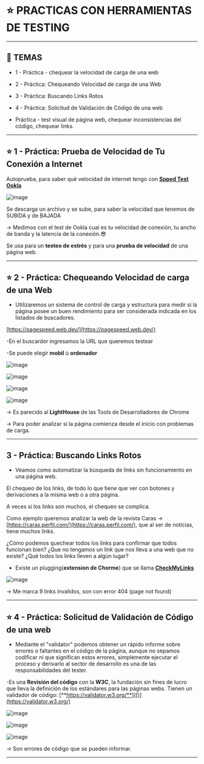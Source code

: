 # :star: PRACTICAS CON HERRAMIENTAS DE TESTING

---

## :book: TEMAS

- 1 - Práctica - chequear la velocidad de carga de una web

- 2 - Práctica: Chequeando Velocidad de carga de una Web

- 3 - Práctica: Buscando Links Rotos

- 4 - Práctica: Solicitud de Validación de Código de una web

- Práctica - test visual de página web, chequear inconsistencias del código, chequear links.

---

## :star: 1 - Práctica: Prueba de Velocidad de Tu Conexión a Internet

Autoprueba, para saber qué velocidad de internet tengo con [**Spped Test Ookla**](https://www.speedtest.net/)

![image](https://user-images.githubusercontent.com/72580574/216789660-1586d10b-2622-4bab-a0ca-2922dedc4926.png)

Se descarga un archivo y se sube, para saber la velocidad que tenemos de SUBIDA y de BAJADA

-> Medimos con el test de Ookla cual es tu velocidad de conexión, tu ancho de banda y la latencia de la conexión.😎

Se usa para un **testeo de estrés** y para una **prueba de velocidad** de una página web.

---

## :star: 2 - Práctica: Chequeando Velocidad de carga de una Web

- Utilizaremos un sistema de control de carga y estructura para medir si la página posee un buen rendimiento para ser considerada indicada en los listados de buscadores.

[https://pagespeed.web.dev/](https://pagespeed.web.dev/)


-En el buscardor ingresamos la URL que queremos testear

-Se puede elegir **mobil** ù **ordenador**

![image](https://user-images.githubusercontent.com/72580574/216790112-b65dc297-ec01-44e7-b0f6-b5363554e8da.png)

![image](https://user-images.githubusercontent.com/72580574/216790160-0f5b15c0-025f-4070-87ae-13af2e4d9f41.png)

![image](https://user-images.githubusercontent.com/72580574/216790171-83cb4d91-eea4-4693-af77-218854734f36.png)

![image](https://user-images.githubusercontent.com/72580574/216790180-7df0a63a-58fe-4c43-8089-bb9658a7674a.png)


-> Es parecido al **LightHouse** de las Tools de Desarrolladores de Chrome

-> Para poder analizar si la página comienza desde el inicio con problemas de carga.

---

## 3 - Práctica: Buscando Links Rotos

- Veamos como automatizar la búsqueda de links sin funcionamiento en una página web.

El chequeo de los links, de todo lo que tiene que ver con botones y derivaciones a la misma web o a otra página.

A veces si los links son muchos, el chequeo se complica.

Como ejemplo queremos analizar la web de la revista Caras -> [https://caras.perfil.com/](https://caras.perfil.com/), que al ser de noticias, tiene muchos links.

¿Cómo podemos quechear todos los links para confirmar que todos funcionan bien? ¿Que no tengamos un link que nos lleva a una web que no existe? ¿Qué todos los links lleven a algùn lugar?

- Existe un plugging(**extension de Chorme**) que se llama [**CheckMyLinks**](https://chrome.google.com/webstore/detail/check-my-links/ojkcdipcgfaekbeaelaapakgnjflfglf?hl=en)



![image](https://user-images.githubusercontent.com/72580574/216790466-2dd0ed91-021a-4e52-88a7-c8028f5be187.png)


-> Me marca 9 links invalidos, son con error 404 (page not found)

---

## :star: 4 - Práctica: Solicitud de Validación de Código de una web


- Mediante el "validator" podemos obtener un rápido informe sobre errores o faltantes en el código de la página, aunque no sepamos codificar ni que significan estos errores, simplemente ejecutar el proceso y derivarlo al sector de desarrollo es una de las responsabilidades del tester.

-Es una **Revisión del código** con la **W3C**, la fundación sin fines de lucro que lleva la definición de los estándares para las páginas webs. Tienen un validador de código: [**https://validator.w3.org/**]([)](https://validator.w3.org/)

![image](https://user-images.githubusercontent.com/72580574/216790888-03945521-a4f7-400e-9928-996c696b0769.png)

![image](https://user-images.githubusercontent.com/72580574/216790899-9d16cd71-e892-41f1-9f83-3ee94832931a.png)

![image](https://user-images.githubusercontent.com/72580574/216790921-b22e8074-70af-4097-8909-29c01cfa4752.png)


-> Son errores de código que se pueden informar.


---
